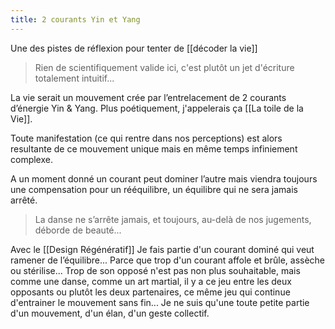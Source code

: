 ```yaml
---
title: 2 courants Yin et Yang
---
```

Une des pistes de réflexion pour tenter de [[décoder la vie]]

> Rien de scientifiquement valide ici, c'est plutôt un jet d'écriture totalement intuitif...

La vie serait un mouvement crée par l’entrelacement de 2 courants d’énergie Yin & Yang. Plus poétiquement, j'appelerais ça [[La toile de la Vie]].

Toute manifestation (ce qui rentre dans nos perceptions) est alors resultante de ce mouvement unique mais en même temps infiniement complexe.

A un moment donné un courant peut dominer l’autre mais viendra toujours une compensation pour un rééquilibre, un équilibre qui ne sera jamais arrêté.

> La danse ne s’arrête jamais, et toujours, au-delà de nos jugements, déborde de beauté...

Avec le [[Design Régénératif]] Je fais partie d'un courant dominé qui veut ramener de l’équilibre... Parce que trop d'un courant affole et brûle, assèche ou stérilise... Trop de son opposé n'est pas non plus souhaitable, mais comme une danse, comme un art martial, il y a ce jeu entre les deux opposants ou plutôt les deux partenaires, ce même jeu qui continue d'entrainer le mouvement sans fin... Je ne suis qu'une toute petite partie d'un mouvement, d'un élan, d'un geste collectif.